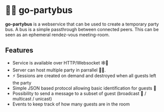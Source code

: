 # 🚐🥳 go-partybus 

**go-partybus** is a webservice that can be used to create a temporary party bus. A bus is a simple passthrough between connected peers. 
This can be seen as an ephemeral rendez-vous meeting-room. 

## Features

- Service is available over HTTP/Websocket 🕸️🧦
- Server can host multiple party in parrallel 🚌🥳.
- ⚡ Sessions are created on demand and destroyed when all guests left the party
- Simple JSON based protocol allowing basic identification for guests 🤠
- Possibility to send a message to a subset of guest (broadcast 📢 / multicast / unicast)
- Events to keep track of how many guests are in the room 

